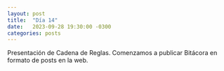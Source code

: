 ```yaml
---
layout: post
title:  "Día 14"
date:   2023-09-28 19:30:00 -0300
categories: posts
---
```


Presentación de Cadena de Reglas. Comenzamos a publicar Bitácora en formato de posts en la web.
